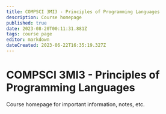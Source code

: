 ```yaml
---
title: COMPSCI 3MI3 - Principles of Programming Languages
description: Course homepage
published: true
date: 2023-08-20T00:11:31.881Z
tags: course page
editor: markdown
dateCreated: 2023-06-22T16:35:19.327Z
---
```


# COMPSCI 3MI3 - Principles of Programming Languages

Course homepage for important information, notes, etc.

